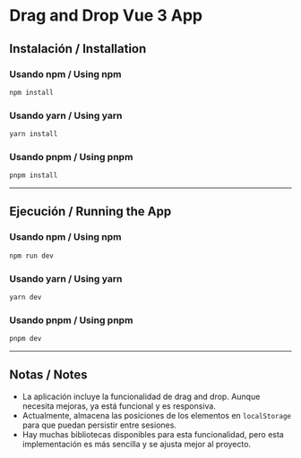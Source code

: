 # Drag and Drop Vue 3 App

## Instalación / Installation

### Usando npm / Using npm
```bash
npm install
```

### Usando yarn / Using yarn
```bash
yarn install
```

### Usando pnpm / Using pnpm
```bash
pnpm install
```

---

## Ejecución / Running the App

### Usando npm / Using npm
```bash
npm run dev
```

### Usando yarn / Using yarn
```bash
yarn dev
```

### Usando pnpm / Using pnpm
```bash
pnpm dev
```

---

## Notas / Notes

- La aplicación incluye la funcionalidad de drag and drop. Aunque necesita mejoras, ya está funcional y es responsiva.
- Actualmente, almacena las posiciones de los elementos en `localStorage` para que puedan persistir entre sesiones.
- Hay muchas bibliotecas disponibles para esta funcionalidad, pero esta implementación es más sencilla y se ajusta mejor al proyecto.
